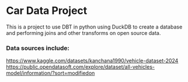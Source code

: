 # Car Data Project

This is a project to use DBT in python using DuckDB to create a database and performing 
joins and other transforms on open source data.

### Data sources include:
https://www.kaggle.com/datasets/kanchana1990/vehicle-dataset-2024
https://public.opendatasoft.com/explore/dataset/all-vehicles-model/information/?sort=modifiedon
